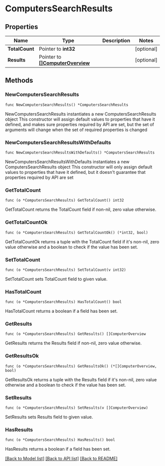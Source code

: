 # ComputersSearchResults

## Properties

Name | Type | Description | Notes
------------ | ------------- | ------------- | -------------
**TotalCount** | Pointer to **int32** |  | [optional] 
**Results** | Pointer to [**[]ComputerOverview**](ComputerOverview.md) |  | [optional] 

## Methods

### NewComputersSearchResults

`func NewComputersSearchResults() *ComputersSearchResults`

NewComputersSearchResults instantiates a new ComputersSearchResults object
This constructor will assign default values to properties that have it defined,
and makes sure properties required by API are set, but the set of arguments
will change when the set of required properties is changed

### NewComputersSearchResultsWithDefaults

`func NewComputersSearchResultsWithDefaults() *ComputersSearchResults`

NewComputersSearchResultsWithDefaults instantiates a new ComputersSearchResults object
This constructor will only assign default values to properties that have it defined,
but it doesn't guarantee that properties required by API are set

### GetTotalCount

`func (o *ComputersSearchResults) GetTotalCount() int32`

GetTotalCount returns the TotalCount field if non-nil, zero value otherwise.

### GetTotalCountOk

`func (o *ComputersSearchResults) GetTotalCountOk() (*int32, bool)`

GetTotalCountOk returns a tuple with the TotalCount field if it's non-nil, zero value otherwise
and a boolean to check if the value has been set.

### SetTotalCount

`func (o *ComputersSearchResults) SetTotalCount(v int32)`

SetTotalCount sets TotalCount field to given value.

### HasTotalCount

`func (o *ComputersSearchResults) HasTotalCount() bool`

HasTotalCount returns a boolean if a field has been set.

### GetResults

`func (o *ComputersSearchResults) GetResults() []ComputerOverview`

GetResults returns the Results field if non-nil, zero value otherwise.

### GetResultsOk

`func (o *ComputersSearchResults) GetResultsOk() (*[]ComputerOverview, bool)`

GetResultsOk returns a tuple with the Results field if it's non-nil, zero value otherwise
and a boolean to check if the value has been set.

### SetResults

`func (o *ComputersSearchResults) SetResults(v []ComputerOverview)`

SetResults sets Results field to given value.

### HasResults

`func (o *ComputersSearchResults) HasResults() bool`

HasResults returns a boolean if a field has been set.


[[Back to Model list]](../README.md#documentation-for-models) [[Back to API list]](../README.md#documentation-for-api-endpoints) [[Back to README]](../README.md)


